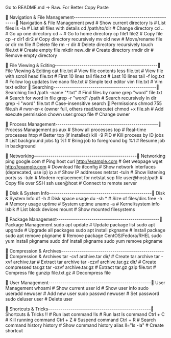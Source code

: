 Go to README.md -> Raw. For Better Copy Paste
 

🔹 Navigation & File Management--------------------------------------------------🔹 Navigation & File Management
pwd                 # Show current directory
ls                  # List files
ls -la              # List all files with details
cd /path/to/dir     # Change directory
cd ..               # Go up one directory
cd ~                # Go to home directory
cp file1 file2      # Copy file
cp -r dir1 dir2     # Copy directory recursively
mv old new          # Move/rename file or dir
rm file             # Delete file
rm -r dir           # Delete directory recursively
touch file.txt      # Create empty file
mkdir new_dir       # Create directory
rmdir dir           # Remove empty directory

🔹 File Viewing & Editing--------------------------------------------------🔹 File Viewing & Editing
cat file.txt        # View file contents
less file.txt       # View file with scroll
head file.txt       # First 10 lines
tail file.txt       # Last 10 lines
tail -f log.txt     # Follow log updates live
nano file.txt       # Simple text editor
vim file.txt        # Vim text editor
🔹 Searching--------------------------------------------------🔹 Searching
find /path -name "*.txt"          # Find files by name
grep "word" file.txt              # Search for word in file
grep -r "word" /path              # Search recursively in dir
grep -i "word" file.txt           # Case-insensitive search
🔹 Permissions
chmod 755 file.sh     # rwxr-xr-x (owner full, others read/execute)
chmod +x file.sh      # Add execute permission
chown user:group file # Change owner

🔹 Process Management--------------------------------------------------🔹 Process Management
ps aux                # Show all processes
top                   # Real-time processes
htop                  # Better top (if installed)
kill -9 PID           # Kill process by ID
jobs                  # List background jobs
fg %1                 # Bring job to foreground
bg %1                 # Resume job in background

🔹 Networking--------------------------------------------------🔹 Networking
ping google.com       # Ping host
curl http://example.com   # Get webpage
wget http://example.com   # Download file
ifconfig              # Show network interfaces (deprecated, use ip)
ip a                  # Show IP addresses
netstat -tuln         # Show listening ports
ss -tuln              # Modern replacement for netstat
scp file user@host:/path   # Copy file over SSH
ssh user@host         # Connect to remote server

🔹 Disk & System Info--------------------------------------------------🔹 Disk & System Info
df -h                 # Disk space usage
du -sh *              # Size of files/dirs
free -h               # Memory usage
uptime                # System uptime
uname -a              # Kernel/system info
lsblk                 # List block devices
mount                 # Show mounted filesystems

🔹 Package Management--------------------------------------------------🔹 Package Management
sudo apt update               # Update package list
sudo apt upgrade              # Upgrade all packages
sudo apt install pkgname      # Install package
sudo apt remove pkgname       # Remove package
CentOS/Fedora/RHEL
sudo yum install pkgname
sudo dnf install pkgname
sudo yum remove pkgname

🔹 Compression & Archives--------------------------------------------------🔹 Compression & Archives
tar -cvf archive.tar dir/     # Create tar archive
tar -xvf archive.tar          # Extract tar archive
tar -czvf archive.tar.gz dir/ # Create compressed tar.gz
tar -xzvf archive.tar.gz      # Extract tar.gz
gzip file.txt                 # Compress file
gunzip file.txt.gz            # Decompress file

🔹 User Management--------------------------------------------------🔹 User Management
whoami               # Show current user
id                   # Show user info
sudo useradd newuser # Add new user
sudo passwd newuser  # Set password
sudo deluser user    # Delete user

🔹 Shortcuts & Tricks--------------------------------------------------🔹 Shortcuts & Tricks
!!                   # Run last command
!ls                  # Run last ls command
Ctrl + C             # Kill running command
Ctrl + Z             # Suspend command
Ctrl + R             # Search command history
history              # Show command history
alias ll="ls -la"    # Create shortcut





